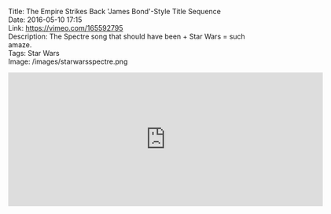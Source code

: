 Title: The Empire Strikes Back 'James Bond'-Style Title Sequence  
Date: 2016-05-10 17:15  
Link: https://vimeo.com/165592795  
Description: The Spectre song that should have been + Star Wars = such amaze.  
Tags: Star Wars  
Image: /images/starwarsspectre.png  

<iframe src="https://player.vimeo.com/video/165592795?byline=0&portrait=0" width="640" height="272" frameborder="0" webkitallowfullscreen mozallowfullscreen allowfullscreen></iframe>